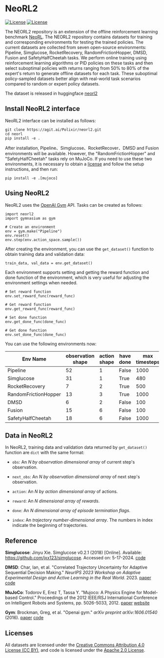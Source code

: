 # NeoRL2

[![License](https://img.shields.io/badge/License-Apache%202.0-blue.svg)](https://opensource.org/licenses/Apache-2.0)
[![License](https://licensebuttons.net/l/by/3.0/88x31.png)](https://creativecommons.org/licenses/by/4.0/)

The NEORL2 repository is an extension of the offline reinforcement learning benchmark [NeoRL](https://github.com/polixir/NeoRL). The NEORL2 repository contains datasets for training and corresponding environments for testing the trained policies. The current datasets are collected from seven open-source environments: Pipeline, Simglucose, RocketRecovery, RandomFrictionHopper, DMSD, Fusion and SafetyHalfCheetah tasks. We perform online training using reinforcement learning algorithms or PID policies on these tasks and then select suboptimal policies with returns ranging from 50% to 80% of the expert's return to generate offline datasets for each task. These suboptimal policy-sampled datasets better align with real-world task scenarios compared to random or expert policy datasets.

The dataset is released in huggingface [neorl2](https://huggingface.co/datasets/polixirai/NeoRL2)
## Install NeoRL2 interface

NeoRL2 interface can be installed as follows:

```
git clone https://agit.ai/Polixir/neorl2.git
cd neorl
pip install -e .
```

After installation, Pipeline、Simglucose、RocketRecover、DMSD and Fusion environments will be available. However, the "RandomFrictionHopper" and "SafetyHalfCheetah" tasks rely on MuJoCo. If you need to use these two environments, it is necessary to obtain a [license](https://www.roboti.us/license.html) and follow the setup instructions, and then run:

```
pip install -e .[mujoco]
```

## Using NeoRL2

NeoRL2 uses the [OpenAI Gym](https://github.com/openai/gym) API. Tasks can be created as follows:

```
import neorl2
import gymnasium as gym

# Create an environment
env = gym.make("Pipeline")
env.reset()
env.step(env.action_space.sample())
```

After creating the environment, you can use the `get_dataset()` function to obtain training data and validation data:

```
train_data, val_data = env.get_dataset()
```

Each environment supports setting and getting the reward function and done function of the environment, which is very useful for adjusting the environment settings when needed.

```
# Set reward function
env.set_reward_func(reward_func)

# Get reward function
env.get_reward_func(reward_func)

# Set done function
env.get_done_func(done_func)

# Get done function
env.set_done_func(done_func)
```

You can use the following environments now:


| Env Name             | observation shape | action shape | have done | max timesteps |
| -------------------- | ----------------- | ------------ | --------- | ------------- |
| Pipeline             | 52                | 1            | False     | 1000          |
| Simglucose           | 31                | 1            | True      | 480           |
| RocketRecovery       | 7                 | 2            | True      | 500           |
| RandomFrictionHopper | 13                | 3            | True      | 1000          |
| DMSD                 | 6                 | 2            | False     | 100           |
| Fusion               | 15                | 6            | False     | 100           |
| SafetyHalfCheetah    | 18                | 6            | False     | 1000          |

## Data in NeoRL2

In NeoRL2, training data and validation data returned by `get_dataset()` function are `dict` with  the same format:

- `obs`: An <i> N by observation dimensional array </i> of current step's observation.

- `next_obs`: An <i> N by observation dimensional array </i> of next step's observation.

- `action`: An <i> N by action dimensional array </i> of actions.

- `reward`: An <i> N dimensional array of rewards</i>.

- `done`: An <i> N dimensional array of episode termination flags</i>.

- `index`: An <i> trajectory number-dimensional array</i>. The numbers in index indicate the beginning of trajectories.

## Reference

**Simglucose**: Jinyu Xie. Simglucose v0.2.1 (2018) [Online]. Available: https://github.com/jxx123/simglucose. Accessed on: 5-17-2024. [code](https://github.com/jxx123/simglucose)

**DMSD**: Char, Ian, et al. "Correlated Trajectory Uncertainty for Adaptive Sequential Decision Making." *NeurIPS 2023 Workshop on Adaptive Experimental Design and Active Learning in the Real World*. 2023. [paper](https://arxiv.org/abs/2307.05891) [code](https://github.com/IanChar/GPIDE/tree/main)

**MuJoCo**: Todorov E, Erez T, Tassa Y. "Mujoco: A Physics Engine for Model-based Control." Proceedings of the 2012 IEEE/RSJ International Conference on Intelligent Robots and Systems, pp. 5026-5033, 2012. [paper](https://ieeexplore.ieee.org/abstract/document/6386109) [website](https://gym.openai.com/envs/#mujoco)

**Gym**: Brockman, Greg, et al. "Openai gym." *arXiv preprint arXiv:1606.01540* (2016). [paper](https://arxiv.org/abs/1606.01540) [code](https://github.com/openai/gym)

## Licenses

All datasets are licensed under the [Creative Commons Attribution 4.0 License (CC BY)](https://creativecommons.org/licenses/by/4.0/), and code is licensed under the [Apache 2.0 License](https://www.apache.org/licenses/LICENSE-2.0.html).
